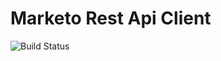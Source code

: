 # Marketo Rest Api Client

![Build Status](https://img.shields.io/circleci/project/github/generationtux/marketo-rest-api-client.svg?style=flat-square)